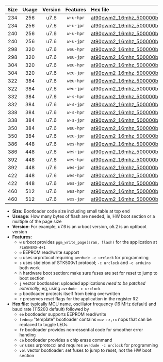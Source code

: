 |Size|Usage|Version|Features|Hex file|
|:-:|:-:|:-:|:-:|:--|
|234|256|u7.6|`w-u-hpr`|[at90pwm2_16mhz_500000bps_ur.hex](https://raw.githubusercontent.com/stefanrueger/urboot/main/at90pwm2_16mhz_500000bps_ur.hex)|
|234|256|u7.6|`w-u-jpr`|[at90pwm2_16mhz_500000bps_ur_vbl.hex](https://raw.githubusercontent.com/stefanrueger/urboot/main/at90pwm2_16mhz_500000bps_ur_vbl.hex)|
|240|256|u7.6|`w-u-hpr`|[at90pwm2_16mhz_500000bps_lednop_ur.hex](https://raw.githubusercontent.com/stefanrueger/urboot/main/at90pwm2_16mhz_500000bps_lednop_ur.hex)|
|240|256|u7.6|`w-u-jpr`|[at90pwm2_16mhz_500000bps_lednop_ur_vbl.hex](https://raw.githubusercontent.com/stefanrueger/urboot/main/at90pwm2_16mhz_500000bps_lednop_ur_vbl.hex)|
|298|320|u7.6|`weu-hpr`|[at90pwm2_16mhz_500000bps_ee_ur.hex](https://raw.githubusercontent.com/stefanrueger/urboot/main/at90pwm2_16mhz_500000bps_ee_ur.hex)|
|298|320|u7.6|`weu-jpr`|[at90pwm2_16mhz_500000bps_ee_ur_vbl.hex](https://raw.githubusercontent.com/stefanrueger/urboot/main/at90pwm2_16mhz_500000bps_ee_ur_vbl.hex)|
|304|320|u7.6|`weu-hpr`|[at90pwm2_16mhz_500000bps_ee_lednop_ur.hex](https://raw.githubusercontent.com/stefanrueger/urboot/main/at90pwm2_16mhz_500000bps_ee_lednop_ur.hex)|
|304|320|u7.6|`weu-jpr`|[at90pwm2_16mhz_500000bps_ee_lednop_ur_vbl.hex](https://raw.githubusercontent.com/stefanrueger/urboot/main/at90pwm2_16mhz_500000bps_ee_lednop_ur_vbl.hex)|
|322|384|u7.6|`weu-hpr`|[at90pwm2_16mhz_500000bps_ee_lednop_fr_ur.hex](https://raw.githubusercontent.com/stefanrueger/urboot/main/at90pwm2_16mhz_500000bps_ee_lednop_fr_ur.hex)|
|322|384|u7.6|`weu-jpr`|[at90pwm2_16mhz_500000bps_ee_lednop_fr_ur_vbl.hex](https://raw.githubusercontent.com/stefanrueger/urboot/main/at90pwm2_16mhz_500000bps_ee_lednop_fr_ur_vbl.hex)|
|332|384|u7.6|`w-s-hpr`|[at90pwm2_16mhz_500000bps.hex](https://raw.githubusercontent.com/stefanrueger/urboot/main/at90pwm2_16mhz_500000bps.hex)|
|332|384|u7.6|`w-s-jpr`|[at90pwm2_16mhz_500000bps_vbl.hex](https://raw.githubusercontent.com/stefanrueger/urboot/main/at90pwm2_16mhz_500000bps_vbl.hex)|
|338|384|u7.6|`w-s-hpr`|[at90pwm2_16mhz_500000bps_lednop.hex](https://raw.githubusercontent.com/stefanrueger/urboot/main/at90pwm2_16mhz_500000bps_lednop.hex)|
|338|384|u7.6|`w-s-jpr`|[at90pwm2_16mhz_500000bps_lednop_vbl.hex](https://raw.githubusercontent.com/stefanrueger/urboot/main/at90pwm2_16mhz_500000bps_lednop_vbl.hex)|
|350|384|u7.6|`weu-hpr`|[at90pwm2_16mhz_500000bps_ee_lednop_fr_ce_ur.hex](https://raw.githubusercontent.com/stefanrueger/urboot/main/at90pwm2_16mhz_500000bps_ee_lednop_fr_ce_ur.hex)|
|350|384|u7.6|`weu-jpr`|[at90pwm2_16mhz_500000bps_ee_lednop_fr_ce_ur_vbl.hex](https://raw.githubusercontent.com/stefanrueger/urboot/main/at90pwm2_16mhz_500000bps_ee_lednop_fr_ce_ur_vbl.hex)|
|386|448|u7.6|`wes-hpr`|[at90pwm2_16mhz_500000bps_ee.hex](https://raw.githubusercontent.com/stefanrueger/urboot/main/at90pwm2_16mhz_500000bps_ee.hex)|
|386|448|u7.6|`wes-jpr`|[at90pwm2_16mhz_500000bps_ee_vbl.hex](https://raw.githubusercontent.com/stefanrueger/urboot/main/at90pwm2_16mhz_500000bps_ee_vbl.hex)|
|392|448|u7.6|`wes-hpr`|[at90pwm2_16mhz_500000bps_ee_lednop.hex](https://raw.githubusercontent.com/stefanrueger/urboot/main/at90pwm2_16mhz_500000bps_ee_lednop.hex)|
|392|448|u7.6|`wes-jpr`|[at90pwm2_16mhz_500000bps_ee_lednop_vbl.hex](https://raw.githubusercontent.com/stefanrueger/urboot/main/at90pwm2_16mhz_500000bps_ee_lednop_vbl.hex)|
|422|448|u7.6|`wes-hpr`|[at90pwm2_16mhz_500000bps_ee_lednop_fr.hex](https://raw.githubusercontent.com/stefanrueger/urboot/main/at90pwm2_16mhz_500000bps_ee_lednop_fr.hex)|
|422|448|u7.6|`wes-jpr`|[at90pwm2_16mhz_500000bps_ee_lednop_fr_vbl.hex](https://raw.githubusercontent.com/stefanrueger/urboot/main/at90pwm2_16mhz_500000bps_ee_lednop_fr_vbl.hex)|
|460|512|u7.6|`wes-hpr`|[at90pwm2_16mhz_500000bps_ee_lednop_fr_ce.hex](https://raw.githubusercontent.com/stefanrueger/urboot/main/at90pwm2_16mhz_500000bps_ee_lednop_fr_ce.hex)|
|460|512|u7.6|`wes-jpr`|[at90pwm2_16mhz_500000bps_ee_lednop_fr_ce_vbl.hex](https://raw.githubusercontent.com/stefanrueger/urboot/main/at90pwm2_16mhz_500000bps_ee_lednop_fr_ce_vbl.hex)|

- **Size:** Bootloader code size including small table at top end
- **Useage:** How many bytes of flash are needed, ie, HW boot section or a multiple of the page size
- **Version:** For example, u7.6 is an urboot version, o5.2 is an optiboot version
- **Features:**
  + `w` urboot provides `pgm_write_page(sram, flash)` for the application at `FLASHEND-4+1`
  + `e` EEPROM read/write support
  + `u` uses urprotocol requiring `avrdude -c urclock` for programming
  + `s` uses skeleton of STK500v1 protocol; `-c urclock` and `-c arduino` both work
  + `h` hardware boot section: make sure fuses are set for reset to jump to boot section
  + `j` vector bootloader: uploaded applications *need to be patched externally*, eg, using `avrdude -c urclock`
  + `p` bootloader protects itself from being overwritten
  + `r` preserves reset flags for the application in the register R2
- **Hex file:** typically MCU name, oscillator frequency (16 MHz default) and baud rate (115200 default) followed by
  + `ee` bootloader supports EEPROM read/write
  + `lednop` "template" bootloader contains `mov rx,rx` nops that can be replaced to toggle LEDs
  + `fr` bootloader provides non-essential code for smoother error handing
  + `ce` bootloader provides a chip erase command
  + `ur` uses urprotocol and requires `avrdude -c urclock` for programming
  + `vbl` vector bootloader: set fuses to jump to reset, not the HW boot section
